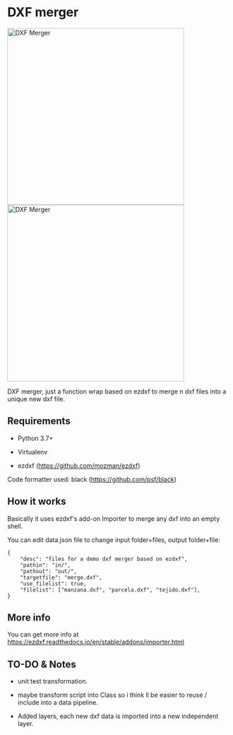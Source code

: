 # DXF merger

<img width="400" alt="DXF Merger" src="https://user-images.githubusercontent.com/4071796/190007423-9e796567-4bf9-4c56-8d1c-388fd69a0f4c.png">
<img width="400" alt="DXF Merger" src="https://user-images.githubusercontent.com/4071796/191415102-54fb53ad-273d-4046-b308-453f021c4de8.png">

DXF merger, just a function wrap based on ezdxf to merge n dxf files into a unique new dxf file.

## Requirements

- Python 3.7+

- Virtualenv 

- ezdxf (https://github.com/mozman/ezdxf)

Code formatter used: black (https://github.com/psf/black)

## How it works

Basically it uses ezdxf's add-on Importer to merge any dxf into an empty shell.

You can edit data.json file to change input folder+files, output folder+file:

```
{
    "desc": "files for a demo dxf merger based on ezdxf",
    "pathin": "in/",
    "pathout": "out/",
    "targetfile": "merge.dxf",
    "use_filelist": true,
    "filelist": ["manzana.dxf", "parcela.dxf", "tejido.dxf"],
}
```

## More info

You can get more info at https://ezdxf.readthedocs.io/en/stable/addons/importer.html

## TO-DO & Notes

- unit test transformation.
- maybe transform script into Class so i think ll be easier to reuse / include into a data pipeline.

- Added layers, each new dxf data is imported into a new independent layer.
